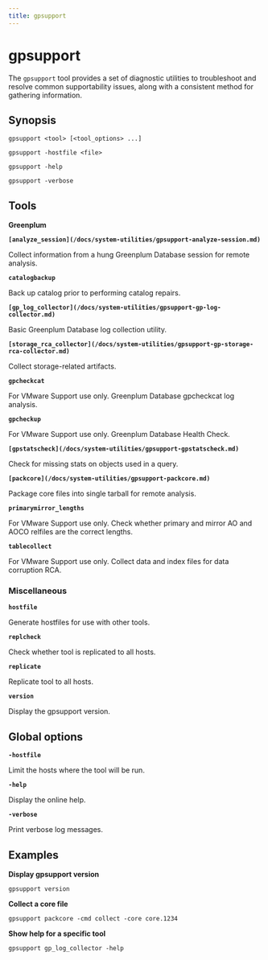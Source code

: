 ```yaml
---
title: gpsupport
---
```


# gpsupport

The `gpsupport` tool provides a set of diagnostic utilities to troubleshoot and resolve common supportability issues, along with a consistent method for gathering information.

## Synopsis

```shell
gpsupport <tool> [<tool_options> ...] 

gpsupport -hostfile <file>

gpsupport -help

gpsupport -verbose
```

## Tools

**Greenplum**

**`[analyze_session](/docs/system-utilities/gpsupport-analyze-session.md)`**

Collect information from a hung Greenplum Database session for remote analysis.

**`catalogbackup`**

Back up catalog prior to performing catalog repairs.

**`[gp_log_collector](/docs/system-utilities/gpsupport-gp-log-collector.md)`**

Basic Greenplum Database log collection utility.

**`[storage_rca_collector](/docs/system-utilities/gpsupport-gp-storage-rca-collector.md)`**

Collect storage-related artifacts.

**`gpcheckcat`**

For VMware Support use only. Greenplum Database gpcheckcat log analysis.

**`gpcheckup`**

For VMware Support use only. Greenplum Database Health Check.

**`[gpstatscheck](/docs/system-utilities/gpsupport-gpstatscheck.md)`**

Check for missing stats on objects used in a query.

**`[packcore](/docs/system-utilities/gpsupport-packcore.md)`**

Package core files into single tarball for remote analysis.

**`primarymirror_lengths`**

For VMware Support use only. Check whether primary and mirror AO and AOCO relfiles are the correct lengths.

**`tablecollect`**

For VMware Support use only. Collect data and index files for data corruption RCA.

### Miscellaneous

**`hostfile`**

Generate hostfiles for use with other tools.

**`replcheck`**

Check whether tool is replicated to all hosts.

**`replicate`**

Replicate tool to all hosts.

**`version`**

Display the gpsupport version.

## Global options

**`-hostfile`**

Limit the hosts where the tool will be run.

**`-help`**

Display the online help.

**`-verbose`**

Print verbose log messages.

## Examples

**Display gpsupport version**

```shell
gpsupport version
```

**Collect a core file**

```shell
gpsupport packcore -cmd collect -core core.1234
```

**Show help for a specific tool**

```shell
gpsupport gp_log_collector -help
```
